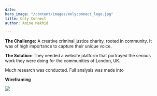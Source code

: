 ```yaml
---
date: 
hero_image: "/content/images/onlyconnect_logo.jpg"
title: Only Connect
author: Amine Mekhid

---
```

**The Challenge:** A creative criminal justice charity, rooted in community. It was of high importance to capture their unique voice.

**The Solution:** They needed a website platform that portrayed the serious work they were doing for the communities of London, UK.

Much research was conducted. Full analysis was made into

**Wireframing**

![](/content/images/img_3570.JPG)